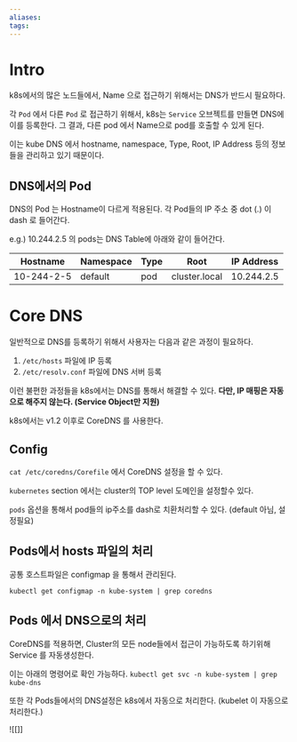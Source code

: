 ```yaml
---
aliases: 
tags:
---
```

# Intro 

k8s에서의 많은 노드들에서, Name 으로 접근하기 위해서는 DNS가 반드시 필요하다. 

각 `Pod` 에서 다른 `Pod` 로 접근하기 위해서, k8s는 `Service` 오브젝트를 만들면 DNS에 이를 등록한다. 그 결과, 다른 pod 에서 Name으로 pod를 호출할 수 있게 된다. 

이는 kube DNS 에서 hostname, namespace, Type, Root, IP Address 등의 정보들을 관리하고 있기 때문이다.

## DNS에서의 Pod

DNS의 Pod 는 Hostname이 다르게 적용된다. 각 Pod들의 IP 주소 중 dot (.) 이 dash 로 들어간다. 

e.g.) 10.244.2.5 의 pods는 DNS Table에 아래와 같이 들어간다. 


| Hostname   | Namespace | Type | Root          | IP Address |
| ---------- | --------- | ---- | ------------- | ---------- |
| 10-244-2-5 | default   | pod  | cluster.local | 10.244.2.5 |

# Core DNS
일반적으로 DNS를 등록하기 위해서 사용자는 다음과 같은 과정이 필요하다. 

1. `/etc/hosts` 파일에 IP 등록
2. `/etc/resolv.conf` 파일에 DNS 서버 등록
 
이런 불편한 과정들을 k8s에서는 DNS를 통해서 해결할 수 있다. **다만, IP 매핑은 자동으로 해주지 않는다. (Service Object만 지원)**


k8s에서는 v1.2 이후로 CoreDNS 를 사용한다. 
## Config 
`cat /etc/coredns/Corefile` 에서 CoreDNS 설정을 할 수 있다. 

`kubernetes` section 에서는 cluster의 TOP level 도메인을 설정할수 있다. 

`pods` 옵션을 통해서 pod들의 ip주소를 dash로 치환처리할 수 있다. (default 아님, 설정필요)
## Pods에서 hosts 파일의 처리

공통 호스트파일은 configmap 을 통해서 관리된다. 

`kubectl get configmap -n kube-system | grep coredns`
## Pods 에서 DNS으로의 처리

CoreDNS를 적용하면, Cluster의 모든 node들에서 접근이 가능하도록 하기위해 Service 를 자동생성한다. 

이는 아래의 명령어로 확인 가능하다. 
`kubectl get svc -n kube-system | grep kube-dns`

또한 각 Pods들에서의 DNS설정은 k8s에서 자동으로 처리한다. (kubelet 이 자동으로 처리한다.)

![[]]

